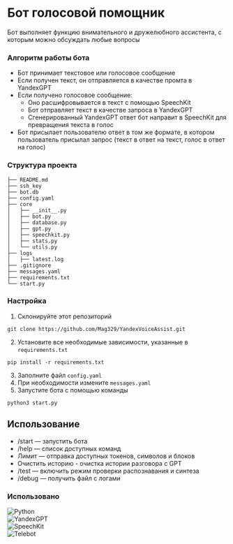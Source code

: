 # Бот голосовой помощник

Бот выполняет функцию внимательного и дружелюбного ассистента, с которым можно обсуждать любые вопросы

### **Алгоритм работы бота**
- Бот принимает текстовое или голосовое сообщение
- Если получен текст, он отправляется в качестве промта в YandexGPT
- Если получено голосовое сообщение:
    - Оно расшифровывается в текст с помощью SpeechKit
    - Бот отправляет текст в качестве запроса в YandexGPT
    - Сгенерированный YandexGPT ответ бот направит в SpeechKit для превращения текста в голос
- Бот присылает пользователю ответ в том же формате, в котором пользователь присылал запрос (текст в ответ на текст, голос в ответ на голос)

### **Структура проекта**
```.
├── README.md
├── ssh_key
├── bot.db
├── config.yaml
├── core
│   ├── __init__.py
│   ├── bot.py
│   ├── database.py
│   ├── gpt.py
│   ├── speechkit.py
│   ├── stats.py 
│   └── utils.py
├── logs
│   ├── latest.log
├── .gitignore
├── messages.yaml
├── requirements.txt
└── start.py
```

### **Настройка**
1. Склонируйте этот репозиторий 
```
git clone https://github.com/Mag329/YandexVoiceAssist.git
```
2. Установите все необходимые зависимости, указанные в `requirements.txt`
```
pip install -r requirements.txt
```
3. Заполните файл `config.yaml`
4. При необходимости измените `messages.yaml`
5. Запустите бота с помощью команды 
```
python3 start.py
```

## Использование
- /start — запустить бота
- /help — список доступных команд
- Лимит — отправка доступных токенов, символов и блоков 
- Очистить историю - очистка истории разговора с GPT
- /test — включить режим проверки распознавания и синтеза
- /debug — получить файл с логами


### **Использовано**
![Python](https://img.shields.io/badge/Python-blue?style=for-the-badge)  
![YandexGPT](https://img.shields.io/badge/YandexGPT-DD0031?style=for-the-badge)  
![SpeechKit](https://img.shields.io/badge/SpeechKit-orange?style=for-the-badge)  
![Telebot](https://img.shields.io/badge/Telebot-lightgray?style=for-the-badge)  